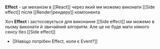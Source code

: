 **Effect** - це механізм в [[React]] через який ми можемо виконати [[Side effect]] після [[Render|рендеру]] компонента

Хоч **Effect** і застосовується для виконання [[Side effect]] ми можемо в ньому виконати й звичайний алгоритм. Але це не буде мати ніякого сенсу без [[Side effect]]

- [[Навіщо потрібен Effect, коли є Event?]]













